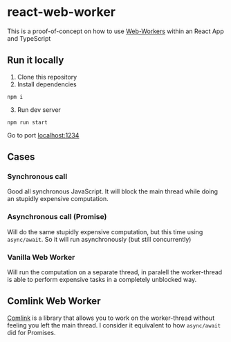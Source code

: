 # react-web-worker

This is a proof-of-concept on how to use [Web-Workers](https://developer.mozilla.org/en-US/docs/Web/API/Web_Workers_API/Using_web_workers) within an React App and TypeScript

## Run it locally

1. Clone this repository
2. Install dependencies

```
npm i
```

3. Run dev server

```
npm run start
```

Go to port [localhost:1234](http://localhost:1234)

## Cases

### Synchronous call

Good all synchronous JavaScript. It will block the main thread while doing an stupidly expensive computation.

### Asynchronous call (Promise)

Will do the same stupidly expensive computation, but this time using `async/await`. So it will run asynchronously (but still concurrently)

### Vanilla Web Worker

Will run the computation on a separate thread, in paralell the worker-thread is able to perform expensive tasks in a completely unblocked way.

## Comlink Web Worker

[Comlink](https://github.com/GoogleChromeLabs/comlink) is a library that allows you to work on the worker-thread without feeling you left the main thread.
I consider it equivalent to how `async/await` did for Promises.
